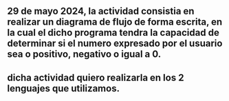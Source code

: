 ## 29 de mayo 2024, la actividad consistia en realizar un diagrama de flujo de forma escrita, en la cual el dicho programa tendra la capacidad de determinar si el numero expresado por el usuario sea o positivo, negativo o igual a 0.

## dicha actividad quiero realizarla en los 2 lenguajes que utilizamos.